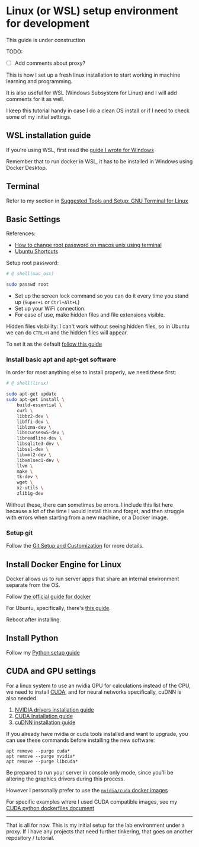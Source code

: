 # Linux (or WSL) setup environment for development

This guide is under construction

TODO:
- [ ] Add comments about proxy?

This is how I set up a fresh linux installation to start working in machine learning and programming. 

It is also useful for WSL (Windows Subsystem for Linux) and I will add comments for it as well.

I keep this tutorial handy in case I do a clean OS install or if I need to check some of my initial settings.


## WSL installation guide

If you're using WSL, first read the [guide I wrote for Windows](./Windows-Setup.md#wsl-windows-subsystem-for-linux-installation-guide)

Remember that to run docker in WSL, it has to be installed in Windows using Docker Desktop.

## Terminal

Refer to my section in [Suggested Tools and Setup: GNU Terminal for Linux](./Suggested-Tools-and-Setup.md#gnu-terminal-for-linux)


## Basic Settings

References:
- [How to change root password on macos unix using terminal](https://www.cyberciti.biz/faq/how-to-change-root-password-on-macos-unix-using-terminal/)
- [Ubuntu Shortcuts](https://itsfoss.com/ubuntu-shortcuts/)

Setup root password:

```sh
# @ shell(mac_osx)

sudo passwd root
```

- Set up the screen lock command so you can do it every time you stand up (`Super+L` or `Ctrl+Alt+L`)
- Set up your WiFi connection.
- For ease of use, make hidden files and file extensions visible.

Hidden files visibility:
I can't work without seeing hidden files, so in Ubuntu we can do `CTRL+H` and the hidden files will appear. 

To set it as the default [follow this guide](https://help.ubuntu.com/stable/ubuntu-help/nautilus-views.html.en)



### Install basic apt and apt-get software

In order for most anything else to install properly, we need these first:

```sh
# @ shell(linux)

sudo apt-get update
sudo apt-get install \
    build-essential \
    curl \
    libbz2-dev \
    libffi-dev \
    liblzma-dev \
    libncursesw5-dev \
    libreadline-dev \
    libsqlite3-dev \
    libssl-dev \
    libxml2-dev \
    libxmlsec1-dev \
    llvm \
    make \
    tk-dev \
    wget \
    xz-utils \
    zlib1g-dev
```

Without these, there can sometimes be errors. I include this list here because a lot of the time I would install this and forget, and then struggle with errors when starting from a new machine, or a Docker image.

### Setup git

Follow the [Git Setup and Customization](./Git-Setup-and-Customization.md) for more details.

## Install Docker Engine for Linux

Docker allows us to run server apps that share an internal environment separate from the OS.

Follow [the official guide for docker](https://docs.docker.com/engine/install/)

For Ubuntu, specifically, there's [this guide](https://docs.docker.com/engine/install/ubuntu/).

Reboot after installing.

## Install Python

Follow my [Python setup guide](./Python-Setup.md)

## CUDA and GPU settings

For a linux system to use an nvidia GPU for calculations instead of the CPU, we need to install [CUDA](https://en.wikipedia.org/wiki/CUDA), and for neural networks specifically, cuDNN is also needed.

1. [NVIDIA drivers installation guide](https://docs.nvidia.com/datacenter/tesla/tesla-installation-notes/index.html)
2. [CUDA Installation guide](https://docs.nvidia.com/cuda/cuda-installation-guide-linux/index.html)
3. [cuDNN installation guide](https://docs.nvidia.com/deeplearning/sdk/cudnn-install/index.html#download)

If you already have nvidia or cuda tools installed and want to upgrade, you can use these commands before installing the new software:

```
apt remove --purge cuda*
apt remove --purge nvidia*
apt remove --purge libcuda*
```

Be prepared to run your server in console only mode, since you'll be altering the graphics drivers during this process.

However I personally prefer to use the [`nvidia/cuda` docker images](https://hub.docker.com/r/nvidia/cuda)

For specific examples where I used CUDA compatible images, see my [CUDA python dockerfiles document](../ai_development/CUDA-python-dockerfiles.md)

---

That is all for now. This is my initial setup for the lab environment under a proxy. If I have any projects that need further tinkering, that goes on another repository / tutorial.

